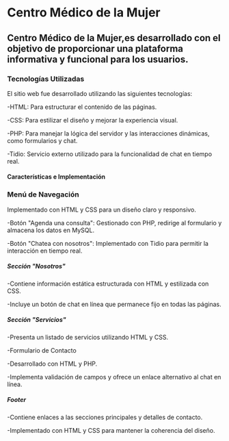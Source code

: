 # Centro Médico de la Mujer

## Centro Médico de la Mujer,es desarrollado con el objetivo de proporcionar una plataforma informativa y funcional para los usuarios.

### Tecnologías Utilizadas

El sitio web fue desarrollado utilizando las siguientes tecnologías:

-HTML: Para estructurar el contenido de las páginas.

-CSS: Para estilizar el diseño y mejorar la experiencia visual.

-PHP: Para manejar la lógica del servidor y las interacciones dinámicas, como formularios y chat.

-Tidio: Servicio externo utilizado para la funcionalidad de chat en tiempo real.

#### Características e Implementación

### Menú de Navegación

Implementado con HTML y CSS para un diseño claro y responsivo.

-Botón "Agenda una consulta": Gestionado con PHP, redirige al formulario y almacena los datos en MySQL.

-Botón "Chatea con nosotros": Implementado con Tidio para permitir la interacción en tiempo real.

##### Sección "Nosotros"

-Contiene información estática estructurada con HTML y estilizada con CSS.

-Incluye un botón de chat en línea que permanece fijo en todas las páginas.

##### Sección "Servicios"

-Presenta un listado de servicios utilizando HTML y CSS.

-Formulario de Contacto

-Desarrollado con HTML y PHP.

-Implementa validación de campos y ofrece un enlace alternativo al chat en línea.

##### Footer

-Contiene enlaces a las secciones principales y detalles de contacto.

-Implementado con HTML y CSS para mantener la coherencia del diseño.
